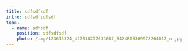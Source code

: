 ```yaml
---
title: sdfsdfsdf
intro: sdfsdfsdfsdf
team:
  - name: sdfsdf
    position: sdfsdfsdf
    photo: /img/123613324_427010272031687_6424805309978264017_n.jpg
---
```

